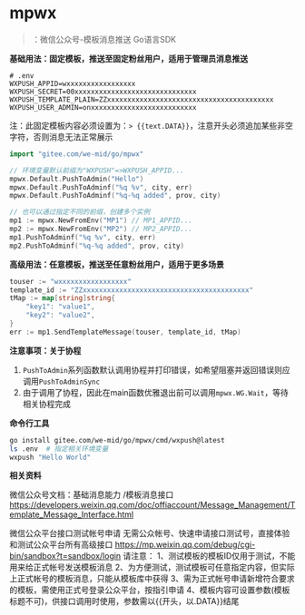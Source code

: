 # mpwx

> ：微信公众号-模板消息推送 Go语言SDK

**基础用法：固定模板，推送至固定粉丝用户，适用于管理员消息推送**

```
# .env
WXPUSH_APPID=wxxxxxxxxxxxxxxxxx
WXPUSH_SECRET=00xxxxxxxxxxxxxxxxxxxxxxxxxxxxxx
WXPUSH_TEMPLATE_PLAIN=ZZxxxxxxxxxxxxxxxxxxxxxxxxxxxxxxxxxxxxxxxxx
WXPUSH_USER_ADMIN=onxxxxxxxxxxxxxxxxxxxxxxxxxx
```

注：此固定模板内容必须设置为：`> {{text.DATA}}`，注意开头必须追加某些非空字符，否则消息无法正常展示

```go
import "gitee.com/we-mid/go/mpwx"

// 环境变量默认前缀为"WXPUSH"=>WXPUSH_APPID...
mpwx.Default.PushToAdmin("Hello")
mpwx.Default.PushToAdminf("%q %v", city, err)
mpwx.Default.PushToAdminf("%q-%q added", prov, city)

// 也可以通过指定不同的前缀，创建多个实例
mp1 := mpwx.NewFromEnv("MP1") // MP1_APPID...
mp2 := mpwx.NewFromEnv("MP2") // MP2_APPID...
mp1.PushToAdminf("%q %v", city, err)
mp2.PushToAdminf("%q-%q added", prov, city)
```

**高级用法：任意模板，推送至任意粉丝用户，适用于更多场景**

```go
touser := "wxxxxxxxxxxxxxxxxx"
template_id := "ZZxxxxxxxxxxxxxxxxxxxxxxxxxxxxxxxxxxxxxxxxx"
tMap := map[string]string{
	"key1": "value1",
	"key2": "value2",
}
err := mp1.SendTemplateMessage(touser, template_id, tMap)
```

**注意事项：关于协程**

1. `PushToAdmin`系列函数默认调用协程并打印错误，如希望阻塞并返回错误则应调用`PushToAdminSync`
2. 由于调用了协程，因此在main函数优雅退出前可以调用`mpwx.WG.Wait`，等待相关协程完成

**命令行工具**

```sh
go install gitee.com/we-mid/go/mpwx/cmd/wxpush@latest
ls .env  # 指定相关环境变量
wxpush "Hello World"
```

**相关资料**

微信公众号文档：基础消息能力 /模板消息接口
https://developers.weixin.qq.com/doc/offiaccount/Message_Management/Template_Message_Interface.html

微信公众平台接口测试帐号申请
无需公众帐号、快速申请接口测试号，直接体验和测试公众平台所有高级接口
https://mp.weixin.qq.com/debug/cgi-bin/sandbox?t=sandbox/login
请注意：
1、测试模板的模板ID仅用于测试，不能用来给正式帐号发送模板消息
2、为方便测试，测试模板可任意指定内容，但实际上正式帐号的模板消息，只能从模板库中获得
3、需为正式帐号申请新增符合要求的模板，需使用正式号登录公众平台，按指引申请
4、模板内容可设置参数(模板标题不可)，供接口调用时使用，参数需以{{开头，以.DATA}}结尾
